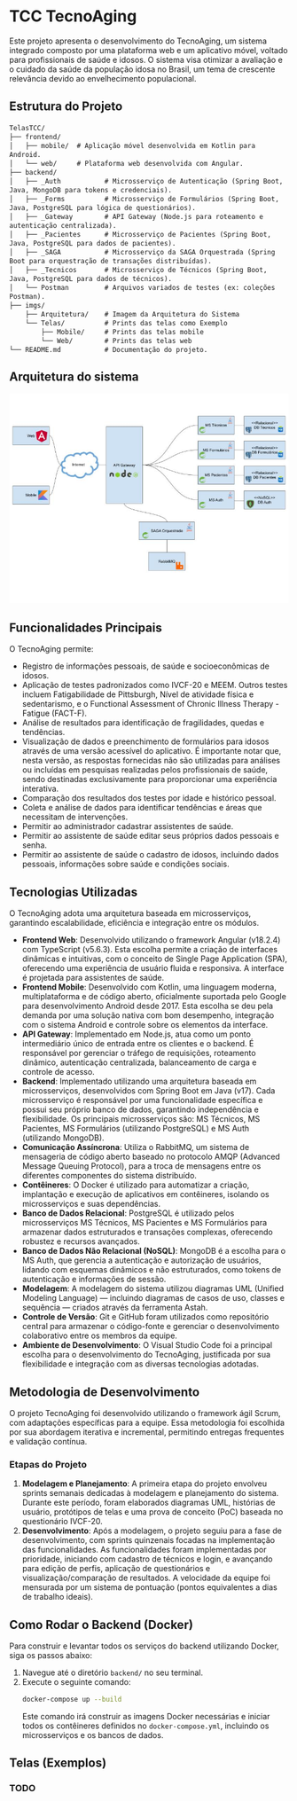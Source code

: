 # TCC TecnoAging

Este projeto apresenta o desenvolvimento do TecnoAging, um sistema integrado composto por uma plataforma web e um aplicativo móvel, voltado para profissionais de saúde e idosos. O sistema visa otimizar a avaliação e o cuidado da saúde da população idosa no Brasil, um tema de crescente relevância devido ao envelhecimento populacional.

## Estrutura do Projeto
```plaintext
TelasTCC/
├── frontend/
│   ├── mobile/  # Aplicação móvel desenvolvida em Kotlin para Android.
│   └── web/     # Plataforma web desenvolvida com Angular.
├── backend/
│   ├── _Auth           # Microsserviço de Autenticação (Spring Boot, Java, MongoDB para tokens e credenciais).
│   ├── _Forms          # Microsserviço de Formulários (Spring Boot, Java, PostgreSQL para lógica de questionários).
│   ├── _Gateway        # API Gateway (Node.js para roteamento e autenticação centralizada).
│   ├── _Pacientes      # Microsserviço de Pacientes (Spring Boot, Java, PostgreSQL para dados de pacientes).
│   ├── _SAGA           # Microsserviço da SAGA Orquestrada (Spring Boot para orquestração de transações distribuídas).
│   ├── _Tecnicos       # Microsserviço de Técnicos (Spring Boot, Java, PostgreSQL para dados de técnicos).
│   └── Postman         # Arquivos variados de testes (ex: coleções Postman).
├── imgs/
    ├── Arquitetura/    # Imagem da Arquitetura do Sistema
    └── Telas/          # Prints das telas como Exemplo
        ├── Mobile/     # Prints das telas mobile
        └── Web/        # Prints das telas web
└── README.md           # Documentação do projeto.
```
## Arquitetura do sistema
![Arquitetura](imgs/Arquitetura/TecnoAging.jpg)

## Funcionalidades Principais

O TecnoAging permite:
* Registro de informações pessoais, de saúde e socioeconômicas de idosos.
* Aplicação de testes padronizados como IVCF-20 e MEEM. Outros testes incluem Fatigabilidade de Pittsburgh, Nível de atividade física e sedentarismo, e o Functional Assessment of Chronic Illness Therapy - Fatigue (FACT-F).
* Análise de resultados para identificação de fragilidades, quedas e tendências.
* Visualização de dados e preenchimento de formulários para idosos através de uma versão acessível do aplicativo. É importante notar que, nesta versão, as respostas fornecidas não são utilizadas para análises ou incluídas em pesquisas realizadas pelos profissionais de saúde, sendo destinadas exclusivamente para proporcionar uma experiência interativa.
* Comparação dos resultados dos testes por idade e histórico pessoal.
* Coleta e análise de dados para identificar tendências e áreas que necessitam de intervenções.
* Permitir ao administrador cadastrar assistentes de saúde.
* Permitir ao assistente de saúde editar seus próprios dados pessoais e senha.
* Permitir ao assistente de saúde o cadastro de idosos, incluindo dados pessoais, informações sobre saúde e condições sociais.

## Tecnologias Utilizadas

O TecnoAging adota uma arquitetura baseada em microsserviços, garantindo escalabilidade, eficiência e integração entre os módulos.

* **Frontend Web**: Desenvolvido utilizando o framework Angular (v18.2.4) com TypeScript (v5.6.3). Esta escolha permite a criação de interfaces dinâmicas e intuitivas, com o conceito de Single Page Application (SPA), oferecendo uma experiência de usuário fluida e responsiva. A interface é projetada para assistentes de saúde.
* **Frontend Mobile**: Desenvolvido com Kotlin, uma linguagem moderna, multiplataforma e de código aberto, oficialmente suportada pelo Google para desenvolvimento Android desde 2017. Esta escolha se deu pela demanda por uma solução nativa com bom desempenho, integração com o sistema Android e controle sobre os elementos da interface.
* **API Gateway**: Implementado em Node.js, atua como um ponto intermediário único de entrada entre os clientes e o backend. É responsável por gerenciar o tráfego de requisições, roteamento dinâmico, autenticação centralizada, balanceamento de carga e controle de acesso.
* **Backend**: Implementado utilizando uma arquitetura baseada em microsserviços, desenvolvidos com Spring Boot em Java (v17). Cada microsserviço é responsável por uma funcionalidade específica e possui seu próprio banco de dados, garantindo independência e flexibilidade. Os principais microsserviços são: MS Técnicos, MS Pacientes, MS Formulários (utilizando PostgreSQL) e MS Auth (utilizando MongoDB).
* **Comunicação Assíncrona**: Utiliza o RabbitMQ, um sistema de mensageria de código aberto baseado no protocolo AMQP (Advanced Message Queuing Protocol), para a troca de mensagens entre os diferentes componentes do sistema distribuído.
* **Contêineres**: O Docker é utilizado para automatizar a criação, implantação e execução de aplicativos em contêineres, isolando os microsserviços e suas dependências.
* **Banco de Dados Relacional**: PostgreSQL é utilizado pelos microsserviços MS Técnicos, MS Pacientes e MS Formulários para armazenar dados estruturados e transações complexas, oferecendo robustez e recursos avançados.
* **Banco de Dados Não Relacional (NoSQL)**: MongoDB é a escolha para o MS Auth, que gerencia a autenticação e autorização de usuários, lidando com esquemas dinâmicos e não estruturados, como tokens de autenticação e informações de sessão.
* **Modelagem**: A modelagem do sistema utilizou diagramas UML (Unified Modeling Language) — incluindo diagramas de casos de uso, classes e sequência — criados através da ferramenta Astah.
* **Controle de Versão**: Git e GitHub foram utilizados como repositório central para armazenar o código-fonte e gerenciar o desenvolvimento colaborativo entre os membros da equipe.
* **Ambiente de Desenvolvimento**: O Visual Studio Code foi a principal escolha para o desenvolvimento do TecnoAging, justificada por sua flexibilidade e integração com as diversas tecnologias adotadas.

## Metodologia de Desenvolvimento

O projeto TecnoAging foi desenvolvido utilizando o framework ágil Scrum, com adaptações específicas para a equipe. Essa metodologia foi escolhida por sua abordagem iterativa e incremental, permitindo entregas frequentes e validação contínua.

### Etapas do Projeto
1.  **Modelagem e Planejamento**: A primeira etapa do projeto envolveu sprints semanais dedicadas à modelagem e planejamento do sistema. Durante este período, foram elaborados diagramas UML, histórias de usuário, protótipos de telas e uma prova de conceito (PoC) baseada no questionário IVCF-20.
2.  **Desenvolvimento**: Após a modelagem, o projeto seguiu para a fase de desenvolvimento, com sprints quinzenais focadas na implementação das funcionalidades. As funcionalidades foram implementadas por prioridade, iniciando com cadastro de técnicos e login, e avançando para edição de perfis, aplicação de questionários e visualização/comparação de resultados. A velocidade da equipe foi mensurada por um sistema de pontuação (pontos equivalentes a dias de trabalho ideais).

## Como Rodar o Backend (Docker)

Para construir e levantar todos os serviços do backend utilizando Docker, siga os passos abaixo:

1.  Navegue até o diretório `backend/` no seu terminal.
2.  Execute o seguinte comando:
    ```bash
    docker-compose up --build
    ```
    Este comando irá construir as imagens Docker necessárias e iniciar todos os contêineres definidos no `docker-compose.yml`, incluindo os microsserviços e os bancos de dados.

## Telas (Exemplos)

### TODO

